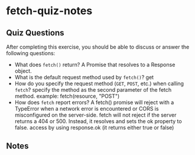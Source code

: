 # fetch-quiz-notes

## Quiz Questions

After completing this exercise, you should be able to discuss or answer the following questions:

- What does `fetch()` return?
  A Promise that resolves to a Response object.
- What is the default request method used by `fetch()`?
  get
- How do you specify the request method (`GET`, `POST`, etc.) when calling `fetch`?
  specify the method as the second parameter of the fetch method. example: fetch(resource, "POST")
- How does `fetch` report errors?
  A fetch() promise will reject with a TypeError when a network error is encountered or CORS is misconfigured on the server-side.
  fetch will not reject if the server returns a 404 or 500. Instead, it resolves and sets the ok property to false.
  access by using response.ok (it returns either true or false)

## Notes
